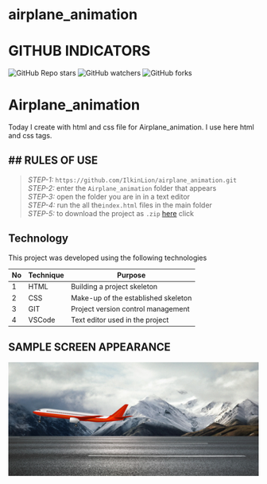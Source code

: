 # airplane_animation
 
# GITHUB INDICATORS

![GitHub Repo stars](https://img.shields.io/github/stars/IlkinLion/airplane_animation?style=for-the-badge)
![GitHub watchers](https://img.shields.io/github/watchers/IlkinLion/airplane_animation?style=for-the-badge)
![GitHub forks](https://img.shields.io/github/forks/IlkinLion/airplane_animation?style=for-the-badge)

  # Airplane_animation

Today I create with html and css file for Airplane_animation. I use here html and css tags. 
## ## RULES OF USE

> *STEP-1:* `https://github.com/IlkinLion/airplane_animation.git` <br/>
> *STEP-2:*  enter the `Airplane_animation` folder that appears <br/>
> *STEP-3:*  open the folder you are in in a text editor <br/>
> *STEP-4:*  run the  all the`index.html` files in the main folder <br/>
> *STEP-5:*  to download the project as `.zip`  [here](https://github.com/cavidsuleyman/Ballon-Game/archive/refs/heads/master.zip) click <br/>


## Technology

This project was developed using the following technologies

| No | Technique | Purpose |
| - | ---------- | --------------------- |
| 1 | HTML | Building a project skeleton |
| 2 | CSS |  Make-up of the established skeleton |
| 3 | GIT |  Project version control management |
| 4 | VSCode | Text editor used in the project |


## SAMPLE SCREEN APPEARANCE

![There was a screenshot here](./screen1.PNG)
